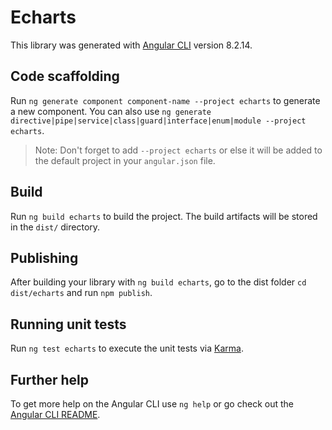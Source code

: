 # Echarts

This library was generated with [Angular CLI](https://github.com/angular/angular-cli) version 8.2.14.

## Code scaffolding

Run `ng generate component component-name --project echarts` to generate a new component. You can also use `ng generate directive|pipe|service|class|guard|interface|enum|module --project echarts`.
> Note: Don't forget to add `--project echarts` or else it will be added to the default project in your `angular.json` file. 

## Build

Run `ng build echarts` to build the project. The build artifacts will be stored in the `dist/` directory.

## Publishing

After building your library with `ng build echarts`, go to the dist folder `cd dist/echarts` and run `npm publish`.

## Running unit tests

Run `ng test echarts` to execute the unit tests via [Karma](https://karma-runner.github.io).

## Further help

To get more help on the Angular CLI use `ng help` or go check out the [Angular CLI README](https://github.com/angular/angular-cli/blob/master/README.md).
